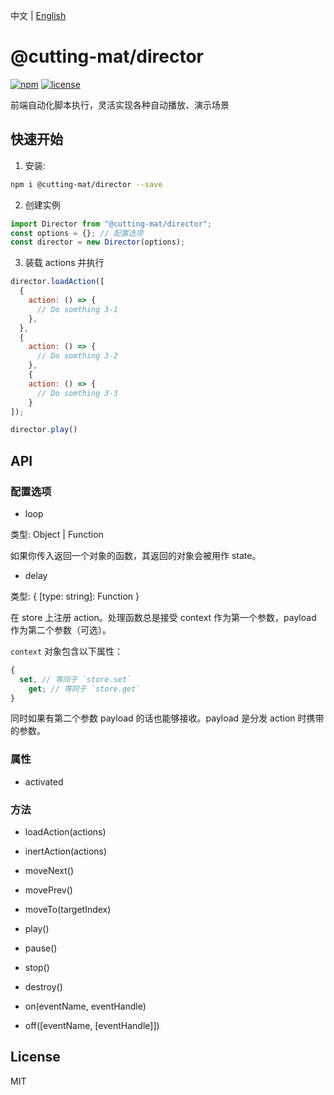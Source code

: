 中文 | [English](README.md)

# @cutting-mat/director

[![npm](https://img.shields.io/npm/v/@cutting-mat/director.svg)](https://www.npmjs.com/package/@cutting-mat/director) [![license](https://img.shields.io/github/license/cutting-mat/director.svg)]()

前端自动化脚本执行，灵活实现各种自动播放、演示场景

## 快速开始

1. 安装:

```bash
npm i @cutting-mat/director --save
```

2. 创建实例

```js
import Director from "@cutting-mat/director";
const options = {}; // 配置选项
const director = new Director(options);
```

3. 装载 actions 并执行

```js
director.loadAction([
  {
    action: () => {
      // Do somthing 3-1
    },
  },
  {
    action: () => {
      // Do somthing 3-2
    },
    {
    action: () => {
      // Do somthing 3-3
    }
]);

director.play()
```

## API

### 配置选项

- loop

类型: Object | Function

如果你传入返回一个对象的函数，其返回的对象会被用作 state。

- delay

类型: { [type: string]: Function }

在 store 上注册 action。处理函数总是接受 context 作为第一个参数，payload 作为第二个参数（可选）。

`context` 对象包含以下属性：

```js
{
  set, // 等同于 `store.set`
    get; // 等同于 `store.get`
}
```

同时如果有第二个参数 payload 的话也能够接收。payload 是分发 action 时携带的参数。

### 属性

- activated

### 方法

- loadAction(actions)

- inertAction(actions)

- moveNext()

- movePrev()

- moveTo(targetIndex)

- play()

- pause()

- stop()

- destroy()

- on(eventName, eventHandle)

- off([eventName, [eventHandle]])

## License

MIT
